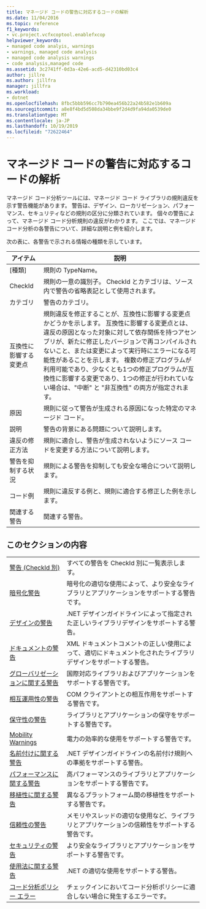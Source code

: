 ```yaml
---
title: マネージド コードの警告に対応するコードの解析
ms.date: 11/04/2016
ms.topic: reference
f1_keywords:
- vc.project.vcfxcoptool.enablefxcop
helpviewer_keywords:
- managed code analyis, warnings
- warnings, managed code analysis
- managed code analysis warnings
- code analysis,managed code
ms.assetid: 3c2741ff-0d3a-42e6-acd5-d42310bd03c4
author: jillre
ms.author: jillfra
manager: jillfra
ms.workload:
- dotnet
ms.openlocfilehash: 8fbc5bbb596cc7b790ea456b22a24b582e1b609a
ms.sourcegitcommit: a8e8f4bd5d508da34bbe9f2d4d9fa94da0539de0
ms.translationtype: MT
ms.contentlocale: ja-JP
ms.lasthandoff: 10/19/2019
ms.locfileid: "72622464"
---
```

# <a name="code-analysis-for-managed-code-warnings"></a>マネージド コードの警告に対応するコードの解析
マネージド コード分析ツールには、マネージド コード ライブラリの規則違反を示す警告機能があります。 警告は、デザイン、ローカリゼーション、パフォーマンス、セキュリティなどの規則の区分に分類されています。 個々の警告によって、マネージド コード分析規則の違反がわかります。 ここでは、マネージド コード分析の各警告について、詳細な説明と例を紹介します。

 次の表に、各警告で示される情報の種類を示しています。

|アイテム|説明|
|----------|-----------------|
|[種類]|規則の TypeName。|
|CheckId|規則の一意の識別子。 CheckId とカテゴリは、ソース内で警告の省略表記として使用されます。|
|カテゴリ|警告のカテゴリ。|
|互換性に影響する変更点|規則違反を修正することが、互換性に影響する変更点かどうかを示します。 互換性に影響する変更点とは、違反の原因となった対象に対して依存関係を持つアセンブリが、新たに修正したバージョンで再コンパイルされないこと、または変更によって実行時にエラーになる可能性があることを示します。 複数の修正プログラムが利用可能であり、少なくとも1つの修正プログラムが互換性に影響する変更であり、1つの修正が行われていない場合は、"中断" と "非互換性" の両方が指定されます。|
|原因|規則に従って警告が生成される原因になった特定のマネージド コード。|
|説明|警告の背景にある問題について説明します。|
|違反の修正方法|規則に適合し、警告が生成されないようにソース コードを変更する方法について説明します。|
|警告を抑制する状況|規則による警告を抑制しても安全な場合について説明します。|
|コード例|規則に違反する例と、規則に適合する修正した例を示します。|
|関連する警告|関連する警告。|

## <a name="in-this-section"></a>このセクションの内容

|||
|-|-|
|[警告 (CheckId 別)](../code-quality/code-analysis-warnings-for-managed-code-by-checkid.md)|すべての警告を CheckId 別に一覧表示します。|
|[暗号化警告](../code-quality/cryptography-warnings.md)|暗号化の適切な使用によって、より安全なライブラリとアプリケーションをサポートする警告です。|
|[デザインの警告](../code-quality/design-warnings.md)|.NET デザインガイドラインによって指定された正しいライブラリデザインをサポートする警告。|
|[ドキュメントの警告](../code-quality/documentation-warnings.md)|XML ドキュメントコメントの正しい使用によって、適切にドキュメント化されたライブラリデザインをサポートする警告。|
|[グローバリゼーションに関する警告](../code-quality/globalization-warnings.md)|国際対応ライブラリおよびアプリケーションをサポートする警告です。|
|[相互運用性の警告](../code-quality/interoperability-warnings.md)|COM クライアントとの相互作用をサポートする警告です。|
|[保守性の警告](../code-quality/maintainability-warnings.md)|ライブラリとアプリケーションの保守をサポートする警告です。|
|[Mobility Warnings](../code-quality/mobility-warnings.md)|電力の効率的な使用をサポートする警告です。|
|[名前付けに関する警告](../code-quality/naming-warnings.md)|.NET デザインガイドラインの名前付け規則への準拠をサポートする警告。|
|[パフォーマンスに関する警告](../code-quality/performance-warnings.md)|高パフォーマンスのライブラリとアプリケーションをサポートする警告です。|
|[移植性に関する警告](../code-quality/portability-warnings.md)|異なるプラットフォーム間の移植性をサポートする警告です。|
|[信頼性の警告](../code-quality/reliability-warnings.md)|メモリやスレッドの適切な使用など、ライブラリとアプリケーションの信頼性をサポートする警告です。|
|[セキュリティの警告](../code-quality/security-warnings.md)|より安全なライブラリとアプリケーションをサポートする警告です。|
|[使用法に関する警告](../code-quality/usage-warnings.md)|.NET の適切な使用をサポートする警告。|
|[コード分析ポリシー エラー](../code-quality/code-analysis-policy-errors.md)|チェックインにおいてコード分析ポリシーに適合しない場合に発生するエラーです。|
